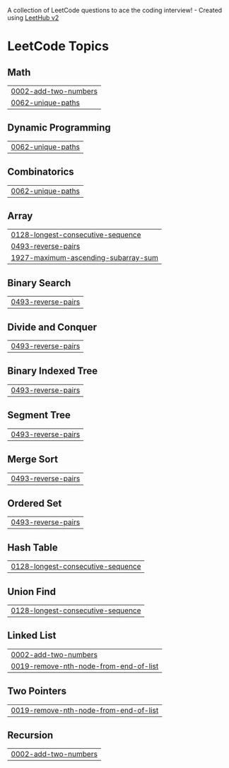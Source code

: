 A collection of LeetCode questions to ace the coding interview! - Created using [LeetHub v2](https://github.com/arunbhardwaj/LeetHub-2.0)
<!---LeetCode Topics Start-->
# LeetCode Topics
## Math
|  |
| ------- |
| [0002-add-two-numbers](https://github.com/devX-shub/LeetCode/tree/master/0002-add-two-numbers) |
| [0062-unique-paths](https://github.com/devX-shub/LeetCode/tree/master/0062-unique-paths) |
## Dynamic Programming
|  |
| ------- |
| [0062-unique-paths](https://github.com/devX-shub/LeetCode/tree/master/0062-unique-paths) |
## Combinatorics
|  |
| ------- |
| [0062-unique-paths](https://github.com/devX-shub/LeetCode/tree/master/0062-unique-paths) |
## Array
|  |
| ------- |
| [0128-longest-consecutive-sequence](https://github.com/devX-shub/LeetCode/tree/master/0128-longest-consecutive-sequence) |
| [0493-reverse-pairs](https://github.com/devX-shub/LeetCode/tree/master/0493-reverse-pairs) |
| [1927-maximum-ascending-subarray-sum](https://github.com/devX-shub/LeetCode/tree/master/1927-maximum-ascending-subarray-sum) |
## Binary Search
|  |
| ------- |
| [0493-reverse-pairs](https://github.com/devX-shub/LeetCode/tree/master/0493-reverse-pairs) |
## Divide and Conquer
|  |
| ------- |
| [0493-reverse-pairs](https://github.com/devX-shub/LeetCode/tree/master/0493-reverse-pairs) |
## Binary Indexed Tree
|  |
| ------- |
| [0493-reverse-pairs](https://github.com/devX-shub/LeetCode/tree/master/0493-reverse-pairs) |
## Segment Tree
|  |
| ------- |
| [0493-reverse-pairs](https://github.com/devX-shub/LeetCode/tree/master/0493-reverse-pairs) |
## Merge Sort
|  |
| ------- |
| [0493-reverse-pairs](https://github.com/devX-shub/LeetCode/tree/master/0493-reverse-pairs) |
## Ordered Set
|  |
| ------- |
| [0493-reverse-pairs](https://github.com/devX-shub/LeetCode/tree/master/0493-reverse-pairs) |
## Hash Table
|  |
| ------- |
| [0128-longest-consecutive-sequence](https://github.com/devX-shub/LeetCode/tree/master/0128-longest-consecutive-sequence) |
## Union Find
|  |
| ------- |
| [0128-longest-consecutive-sequence](https://github.com/devX-shub/LeetCode/tree/master/0128-longest-consecutive-sequence) |
## Linked List
|  |
| ------- |
| [0002-add-two-numbers](https://github.com/devX-shub/LeetCode/tree/master/0002-add-two-numbers) |
| [0019-remove-nth-node-from-end-of-list](https://github.com/devX-shub/LeetCode/tree/master/0019-remove-nth-node-from-end-of-list) |
## Two Pointers
|  |
| ------- |
| [0019-remove-nth-node-from-end-of-list](https://github.com/devX-shub/LeetCode/tree/master/0019-remove-nth-node-from-end-of-list) |
## Recursion
|  |
| ------- |
| [0002-add-two-numbers](https://github.com/devX-shub/LeetCode/tree/master/0002-add-two-numbers) |
<!---LeetCode Topics End-->